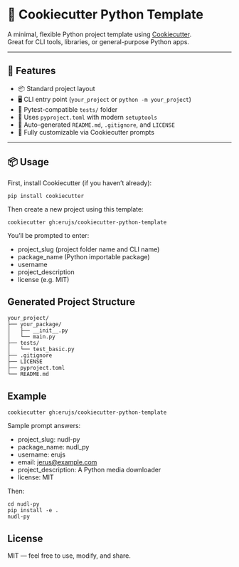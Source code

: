 # 🧱 Cookiecutter Python Template

A minimal, flexible Python project template using [Cookiecutter](https://github.com/cookiecutter/cookiecutter).  
Great for CLI tools, libraries, or general-purpose Python apps.

---

## 🚀 Features

- 📦 Standard project layout
- 🖥 CLI entry point (`your_project` or `python -m your_project`)
- 🧪 Pytest-compatible `tests/` folder
- 📄 Uses `pyproject.toml` with modern `setuptools`
- 📜 Auto-generated `README.md`, `.gitignore`, and `LICENSE`
- 🔧 Fully customizable via Cookiecutter prompts

---

## 📦 Usage

First, install Cookiecutter (if you haven’t already):

```
pip install cookiecutter
```

Then create a new project using this template:

```
cookiecutter gh:erujs/cookiecutter-python-template
```

You’ll be prompted to enter:

- project_slug (project folder name and CLI name)
- package_name (Python importable package)
- username
- project_description
- license (e.g. MIT)

## Generated Project Structure

```
your_project/
├── your_package/
│   ├── __init__.py
│   └── main.py
├── tests/
│   └── test_basic.py
├── .gitignore
├── LICENSE
├── pyproject.toml
└── README.md
```

## Example

```
cookiecutter gh:erujs/cookiecutter-python-template
```

Sample prompt answers:

- project_slug: nudl-py
- package_name: nudl_py
- username: erujs
- email: jerus@example.com
- project_description: A Python media downloader
- license: MIT

Then:

```
cd nudl-py
pip install -e .
nudl-py
```

## License
MIT — feel free to use, modify, and share.